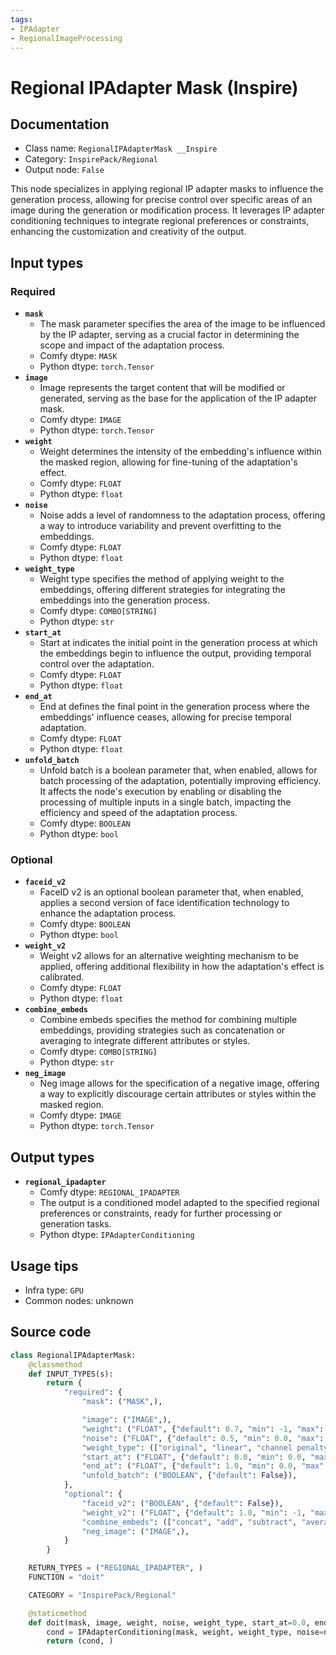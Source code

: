 ```yaml
---
tags:
- IPAdapter
- RegionalImageProcessing
---
```


# Regional IPAdapter Mask (Inspire)
## Documentation
- Class name: `RegionalIPAdapterMask __Inspire`
- Category: `InspirePack/Regional`
- Output node: `False`

This node specializes in applying regional IP adapter masks to influence the generation process, allowing for precise control over specific areas of an image during the generation or modification process. It leverages IP adapter conditioning techniques to integrate regional preferences or constraints, enhancing the customization and creativity of the output.
## Input types
### Required
- **`mask`**
    - The mask parameter specifies the area of the image to be influenced by the IP adapter, serving as a crucial factor in determining the scope and impact of the adaptation process.
    - Comfy dtype: `MASK`
    - Python dtype: `torch.Tensor`
- **`image`**
    - Image represents the target content that will be modified or generated, serving as the base for the application of the IP adapter mask.
    - Comfy dtype: `IMAGE`
    - Python dtype: `torch.Tensor`
- **`weight`**
    - Weight determines the intensity of the embedding's influence within the masked region, allowing for fine-tuning of the adaptation's effect.
    - Comfy dtype: `FLOAT`
    - Python dtype: `float`
- **`noise`**
    - Noise adds a level of randomness to the adaptation process, offering a way to introduce variability and prevent overfitting to the embeddings.
    - Comfy dtype: `FLOAT`
    - Python dtype: `float`
- **`weight_type`**
    - Weight type specifies the method of applying weight to the embeddings, offering different strategies for integrating the embeddings into the generation process.
    - Comfy dtype: `COMBO[STRING]`
    - Python dtype: `str`
- **`start_at`**
    - Start at indicates the initial point in the generation process at which the embeddings begin to influence the output, providing temporal control over the adaptation.
    - Comfy dtype: `FLOAT`
    - Python dtype: `float`
- **`end_at`**
    - End at defines the final point in the generation process where the embeddings' influence ceases, allowing for precise temporal adaptation.
    - Comfy dtype: `FLOAT`
    - Python dtype: `float`
- **`unfold_batch`**
    - Unfold batch is a boolean parameter that, when enabled, allows for batch processing of the adaptation, potentially improving efficiency. It affects the node's execution by enabling or disabling the processing of multiple inputs in a single batch, impacting the efficiency and speed of the adaptation process.
    - Comfy dtype: `BOOLEAN`
    - Python dtype: `bool`
### Optional
- **`faceid_v2`**
    - FaceID v2 is an optional boolean parameter that, when enabled, applies a second version of face identification technology to enhance the adaptation process.
    - Comfy dtype: `BOOLEAN`
    - Python dtype: `bool`
- **`weight_v2`**
    - Weight v2 allows for an alternative weighting mechanism to be applied, offering additional flexibility in how the adaptation's effect is calibrated.
    - Comfy dtype: `FLOAT`
    - Python dtype: `float`
- **`combine_embeds`**
    - Combine embeds specifies the method for combining multiple embeddings, providing strategies such as concatenation or averaging to integrate different attributes or styles.
    - Comfy dtype: `COMBO[STRING]`
    - Python dtype: `str`
- **`neg_image`**
    - Neg image allows for the specification of a negative image, offering a way to explicitly discourage certain attributes or styles within the masked region.
    - Comfy dtype: `IMAGE`
    - Python dtype: `torch.Tensor`
## Output types
- **`regional_ipadapter`**
    - Comfy dtype: `REGIONAL_IPADAPTER`
    - The output is a conditioned model adapted to the specified regional preferences or constraints, ready for further processing or generation tasks.
    - Python dtype: `IPAdapterConditioning`
## Usage tips
- Infra type: `GPU`
- Common nodes: unknown


## Source code
```python
class RegionalIPAdapterMask:
    @classmethod
    def INPUT_TYPES(s):
        return {
            "required": {
                "mask": ("MASK",),

                "image": ("IMAGE",),
                "weight": ("FLOAT", {"default": 0.7, "min": -1, "max": 3, "step": 0.05}),
                "noise": ("FLOAT", {"default": 0.5, "min": 0.0, "max": 1.0, "step": 0.01}),
                "weight_type": (["original", "linear", "channel penalty"],),
                "start_at": ("FLOAT", {"default": 0.0, "min": 0.0, "max": 1.0, "step": 0.001}),
                "end_at": ("FLOAT", {"default": 1.0, "min": 0.0, "max": 1.0, "step": 0.001}),
                "unfold_batch": ("BOOLEAN", {"default": False}),
            },
            "optional": {
                "faceid_v2": ("BOOLEAN", {"default": False}),
                "weight_v2": ("FLOAT", {"default": 1.0, "min": -1, "max": 3, "step": 0.05}),
                "combine_embeds": (["concat", "add", "subtract", "average", "norm average"],),
                "neg_image": ("IMAGE",),
            }
        }

    RETURN_TYPES = ("REGIONAL_IPADAPTER", )
    FUNCTION = "doit"

    CATEGORY = "InspirePack/Regional"

    @staticmethod
    def doit(mask, image, weight, noise, weight_type, start_at=0.0, end_at=1.0, unfold_batch=False, faceid_v2=False, weight_v2=False, combine_embeds="concat", neg_image=None):
        cond = IPAdapterConditioning(mask, weight, weight_type, noise=noise, image=image, neg_image=neg_image, start_at=start_at, end_at=end_at, unfold_batch=unfold_batch, weight_v2=weight_v2, combine_embeds=combine_embeds)
        return (cond, )

```
